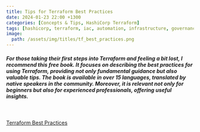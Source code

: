 ```yaml
---
title: Tips for Terraform Best Practices
date: 2024-01-23 22:00 +1300
categories: [Concepts & Tips, HashiCorp Terraform]
tags: [hashicorp, terraform, iac, automation, infrastructure, governance, bestpractices, finops]
image:
  path: /assets/img/titles/tf_best_practices.png
---
```


##### For those taking their first steps into Terraform and feeling a bit lost, I recommend this free book. It focuses on describing the best practices for using Terraform, providing not only fundamental guidance but also valuable tips. The book is available in over 15 languages, translated by native speakers in the community. Moreover, it is relevant not only for beginners but also for experienced professionals, offering useful insights.

<br>

<a href="https://www.terraform-best-practices.com/" target="_blank">Terraform Best Practices</a> 